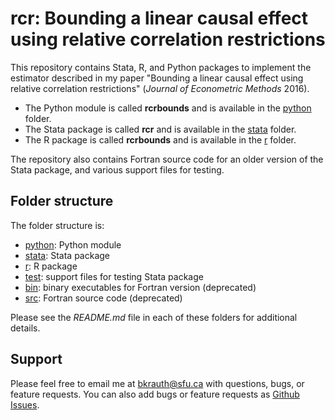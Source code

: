 # rcr: Bounding a linear causal effect using relative correlation restrictions

This repository contains Stata, R, and Python packages to implement the estimator described in my paper
"Bounding a linear causal effect using relative correlation restrictions" (*Journal of Econometric Methods* 2016).

- The Python module is called **rcrbounds**  and is available
  in the [python](python) folder.
- The Stata package is called **rcr** and is available in the
  [stata](stata) folder.
- The R package is called **rcrbounds**  and is available
  in the [r](r) folder.

The repository also contains Fortran source code for an older version of the
Stata package, and various support files for testing.

## Folder structure

The folder structure is:

  - [python](python): Python module
  - [stata](stata): Stata package
  - [r](r): R package
  - [test](test): support files for testing Stata package
  - [bin](bin): binary executables for Fortran version (deprecated)
  - [src](src): Fortran source code (deprecated)
  
Please see the *README.md* file in each of these folders for additional
details.

## Support

Please feel free to email me at <bkrauth@sfu.ca> with questions,
bugs, or feature requests.  You can also add bugs or feature
requests as [Github Issues](https://github.com/bvkrauth/rcr/issues).

